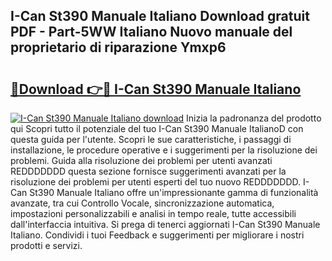 ## I-Can St390 Manuale Italiano Download gratuit PDF - Part-5WW Italiano Nuovo manuale del proprietario di riparazione Ymxp6

# <h2><a href="http://dfe5txv.blite.top/?on=I-Can+St390+Manuale+Italiano">🔗Download 👉🔴 I-Can St390 Manuale Italiano</a></h2>

[![I-Can St390 Manuale Italiano download](https://i.imgur.com/lujVjoI.png)](http://dfe5txv.blite.top/?on=I-Can+St390+Manuale+Italiano)
Inizia la padronanza del prodotto qui Scopri tutto il potenziale del tuo I-Can St390 Manuale ItalianoD con questa guida per l'utente. Scopri le sue caratteristiche, i passaggi di installazione, le procedure operative e i suggerimenti per la risoluzione dei problemi. Guida alla risoluzione dei problemi per utenti avanzati REDDDDDDD questa sezione fornisce suggerimenti avanzati per la risoluzione dei problemi per utenti esperti del tuo nuovo REDDDDDDD. I-Can St390 Manuale Italiano offre un'impressionante gamma di funzionalità avanzate, tra cui Controllo Vocale, sincronizzazione automatica, impostazioni personalizzabili e analisi in tempo reale, tutte accessibili dall'interfaccia intuitiva. Si prega di tenerci aggiornati I-Can St390 Manuale Italiano. Condividi i tuoi Feedback e suggerimenti per migliorare i nostri prodotti e servizi.
